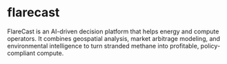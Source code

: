 # flarecast
FlareCast is an AI-driven decision platform that helps energy and compute operators. It combines geospatial analysis, market arbitrage modeling, and environmental intelligence to turn stranded methane into profitable, policy-compliant compute.

